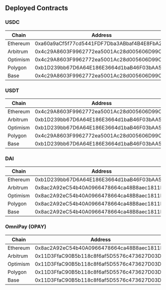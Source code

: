 ## Deployed Contracts

### USDC
| Chain      | Address                                      |
|------------|----------------------------------------------|
| Ethereum   | 0xa60a9aCf5f77cd5441FDF7Dba3ABbaf4B4E8FbA2    |
| Arbitrum   | 0x4c29A8603F9962772ea5001Ac28d005606D99C2e   |
| Optimism   | 0x4c29A8603F9962772ea5001Ac28d005606D99C2e   |
| Polygon    | 0xb1D239bb67D6A64E186E3664d1baB46F03bAA5C0   |
| Base       | 0x4c29A8603F9962772ea5001Ac28d005606D99C2e   |

### USDT
| Chain      | Address                                      |
|------------|----------------------------------------------|
| Ethereum   | 0x4c29A8603F9962772ea5001Ac28d005606D99C2e   |
| Arbitrum   | 0xb1D239bb67D6A64E186E3664d1baB46F03bAA5C0   |
| Optimism   | 0xb1D239bb67D6A64E186E3664d1baB46F03bAA5C0   |
| Polygon    | 0x4c29A8603F9962772ea5001Ac28d005606D99C2e   |
| Base       | 0xb1D239bb67D6A64E186E3664d1baB46F03bAA5C0   |

### DAI
| Chain      | Address                                      |
|------------|----------------------------------------------|
| Ethereum   | 0xb1D239bb67D6A64E186E3664d1baB46F03bAA5C0   |
| Arbitrum   | 0x8ac2A92eC54b40A0966478664ca48B8aec1811E4   |
| Optimism   | 0x8ac2A92eC54b40A0966478664ca48B8aec1811E4   |
| Polygon    | 0x8ac2A92eC54b40A0966478664ca48B8aec1811E4   |
| Base       | 0x8ac2A92eC54b40A0966478664ca48B8aec1811E4   |

### OmniPay (OPAY)
| Chain      | Address                                      |
|------------|----------------------------------------------|
| Ethereum   | 0x8ac2A92eC54b40A0966478664ca48B8aec1811E4   |
| Arbitrum   | 0x11D3FfaC90B5b118c8f6af5D5576c473627D03Dd   |
| Optimism   | 0x11D3FfaC90B5b118c8f6af5D5576c473627D03Dd   |
| Polygon    | 0x11D3FfaC90B5b118c8f6af5D5576c473627D03Dd   |
| Base       | 0x11D3FfaC90B5b118c8f6af5D5576c473627D03Dd   |
